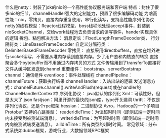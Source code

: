 什么是netty：封装了jdk的nio的一个高性能协议服务端和客户端
特点：封住了很多nio的细节，channelHandler强大的定制能力，预置了很多编解码功能
为啥高性能：nio，零拷贝，直接内存重复使用，串行化读写，支持高性能序列化协议
netty的线程模型：Reactor线程模型，boss线程池处理accept事件，封装到nioSocketChannel，交给work线程池去负责请求的读写事件，hander实现具体的逻辑
拆包、粘包解决方法：
消息定长：FixedLengthFrameDecoder类，
行分隔符类：LineBasedFrameDecoder
自定义分隔符类 ：DelimiterBasedFrameDecoder
零拷贝：
直接采用directbuffers，直接在堆外进行socket读写，不需要从堆内存读到直接内存。少了用户态和内核态的转换
直接聚合多个bytebuffer而不用通过内存拷贝的方式
文件传输用到了transferTo直接将文件从缓冲区发送到channel
重要组件：
bootstrap、serverBootstrap
channel：通信组件
eventloop：事件处理线程
channelPipeline：
channelFuture：获取执行结果
channelHandler：入站出站的逻辑
发送消息方式：channelFuture.channel().writeAndFlush(request)或在handler的ChannelHandlerContext中
序列化协议：
java默认的序列化
Xml：可读性好，但是太大了
json
fastjson：阿里开源的最快的json库，type开关漏洞
thrift：不仅是序列化协议，还是个rpc框架
hessian：二进制协议
Avro，Hadoop的一个子项目
Protobuf
支持的心跳类型：
readerIdleTime：为读超时时间（即测试端一定时间内未接受到被测试端消息）。
writerIdleTime：为写超时时间（即测试端一定时间内向被测试端发送消息）。
allIdleTime：所有类型的超时时间。
常见领域：分布式系统如dubbo框架，游戏行业，大数据领域RPC框架